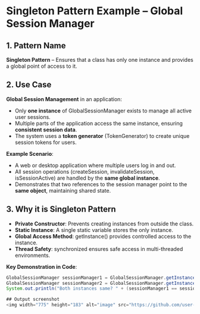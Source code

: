 # Singleton Pattern Example – Global Session Manager

## 1. Pattern Name
**Singleton Pattern** – Ensures that a class has only one instance and provides a global point of access to it.

## 2. Use Case
**Global Session Management** in an application:  

- Only **one instance** of GlobalSessionManager exists to manage all active user sessions.  
- Multiple parts of the application access the same instance, ensuring **consistent session data**.  
- The system uses a **token generator** (TokenGenerator) to create unique session tokens for users.  

**Example Scenario**:
- A web or desktop application where multiple users log in and out.  
- All session operations (createSession, invalidateSession, isSessionActive) are handled by the **same global instance**.  
- Demonstrates that two references to the session manager point to the **same object**, maintaining shared state.

## 3. Why it is Singleton Pattern
- **Private Constructor**: Prevents creating instances from outside the class.  
- **Static Instance**: A single static variable stores the only instance.  
- **Global Access Method**: getInstance() provides controlled access to the instance.  
- **Thread Safety**: synchronized ensures safe access in multi-threaded environments.  

**Key Demonstration in Code**:
```java
GlobalSessionManager sessionManager1 = GlobalSessionManager.getInstance(tokenGen);
GlobalSessionManager sessionManager2 = GlobalSessionManager.getInstance(tokenGen);
System.out.println("Both instances same? " + (sessionManager1 == sessionManager2)); - true

## Output screenshot
<img width="775" height="183" alt="image" src="https://github.com/user-attachments/assets/8deff0ea-b425-4d7f-b575-25db1c554767" />

